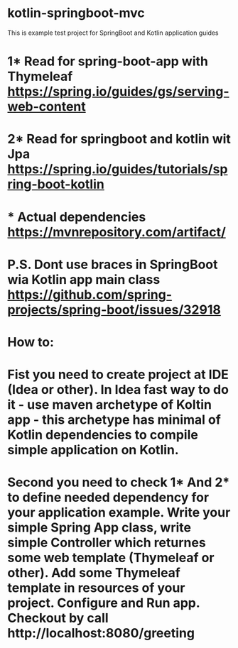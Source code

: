 # kotlin-springboot-mvc

This is example test project for SpringBoot and Kotlin application guides

# 1* Read for spring-boot-app with Thymeleaf https://spring.io/guides/gs/serving-web-content
# 2* Read for springboot and kotlin wit Jpa https://spring.io/guides/tutorials/spring-boot-kotlin
# * Actual dependencies https://mvnrepository.com/artifact/
# P.S. Dont use braces in SpringBoot wia Kotlin app main class https://github.com/spring-projects/spring-boot/issues/32918


# How to:
  # Fist you need to create project at IDE (Idea or other). In Idea fast way to do it - use maven archetype of Koltin app - this archetype has minimal of Kotlin dependencies to compile simple application on Kotlin.
  # Second you need to check  1* And 2* to define needed dependency for your application example. Write your simple Spring App class, write simple Controller which returnes some web template (Thymeleaf or other). Add some Thymeleaf template in resources of your project. Configure and Run app. Checkout by call http://localhost:8080/greeting
